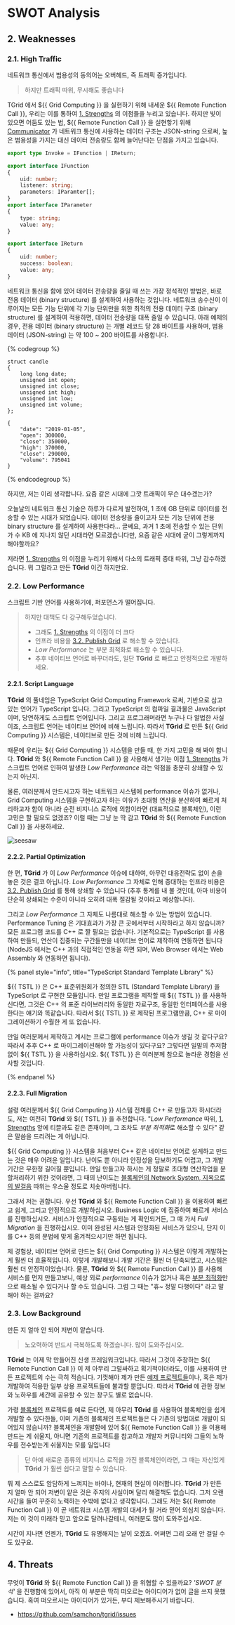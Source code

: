 # SWOT Analysis
<!-- @templates([
    ["chapter", "1"],
    ["assets", "../../assets/"],
    ["blockchain.md", "blockchain.md"],
    ["examples.md", "../tutorial/examples.md"],
    ["Grid Computing", "[Grid Computing](../tutorial/concepts.md#11-grid-computing)"],
    ["Remote Function Call", "[Remote Function Call](../tutorial/concepts.md#12-remote-function-call)"]
]) -->
<!-- @import("internal/strengths.md") -->




<!-- @templates([
    ["TSTL", "[TSTL](https://github.com/samchon/tstl)"]
]) -->
## 2. Weaknesses
### 2.1. High Traffic
네트워크 통신에서 범용성의 동의어는 오버헤드, 즉 트래픽 증가입니다.

> 하지만 트래픽 따위, 무시해도 좋습니다

TGrid 에서 ${{ Grid Computing }} 을 실현하기 위해 내세운 ${{ Remote Function Call }}, 우리는 이를 통하여 [1. Strengths](#1-strengths) 의 이점들을 누리고 있습니다. 하지만 빛이 있으면 어둠도 있는 법, ${{ Remote Function Call }} 을 실현핳기 위해 [Communicator](../tutorial/concepts.md#21-communicator) 가 네트워크 통신에 사용하는 데이터 구조는 JSON-string 으로써, 높은 범용성을 가지는 대신 데이터 전송량도 함께 늘어난다는 단점을 가지고 있습니다.

```typescript
export type Invoke = IFunction | IReturn;

export interface IFunction
{
    uid: number;
    listener: string;
    parameters: IParamter[];
}
export interface IParameter
{
    type: string;
    value: any;
}

export interface IReturn
{
    uid: number;
    success: boolean;
    value: any;
}
```

네트워크 통신을 함에 있어 데이터 전송량을 줄일 때 쓰는 가장 정석적인 방법은, 바로 전용 데이터 (binary structure) 를 설계하여 사용하는 것입니다. 네트워크 송수신이 이루어지는 모든 기능 단위에 각 기능 단위만을 위한 최적의 전용 데이터 구조 (binary structure) 를 설계하여 적용하면, 데이터 전송량을 대폭 줄일 수 있습니다. 아래 예제의 경우, 전용 데이터 (binary structure) 는 개별 레코드 당 28 바이트를 사용하며, 범용 데이터 (JSON-string) 는 약 100 ~ 200 바이트를 사용합니다.

{% codegroup %}
```c::Binary-structure
struct candle
{
    long long date;
    unsigned int open;
    unsigned int close;
    unsigned int high;
    unsigned int low;
    unsigned int volume;
};
```
```json::JSON-string
{
    "date": "2019-01-05",
    "open": 300000,
    "close": 350000,
    "high": 370000,
    "close": 290000,
    "volume": 795041
}
```
{% endcodegroup %}

하지만, 저는 이리 생각합니다. 요즘 같은 시대에 그깟 트래픽이 무슨 대수겠는가?

오늘날의 네트워크 통신 기술은 하루가 다르게 발전하여, 1 초에 GB 단위로 데이터를 전송할 수 있는 시대가 되었습니다. 데이터 전송량을 줄이고자 모든 기능 단위에 전용 binary structure 를 설계하여 사용한다라... 글쎄요, 과거 1 초에 전송할 수 있는 단위가 수 KB 에 지나지 않던 시대라면 모르겠습니다만, 요즘 같은 시대에 굳이 그렇게까지 해야할까요?

저라면 [1. Strengths](#1-strengths) 의 이점을 누리기 위해서 다소의 트래픽 증대 따위, 그냥 감수하겠습니다. 뭐 그럴라고 만든 **TGrid** 이긴 하지만요.

### 2.2. Low Performance
스크립트 기반 언어를 사용하기에, 퍼포먼스가 떨어집니다.

> 하지만 대책도 다 강구해두었습니다.
> 
>  - 그래도 [1. Strengths](#1-strengths) 의 이점이 더 크다
>  - 인프라 비용을 [3.2. Publish Grid](#32-publish-grid) 로 해소할 수 있습니다.
>  - *Low Performance* 는 부분 최적화로 해소할 수 있습니다.
>  - 추후 네이티브 언어로 바꾸더라도, 일단 **TGrid** 로 빠르고 안정적으로 개발하세요.

#### 2.2.1. Script Language
**TGrid** 의 풀네임은 TypeScript Grid Computing Framework 로써, 기반으로 삼고 있는 언어가 TypeScript 입니다. 그리고 TypeScript 의 컴파일 결과물은 JavaScript 이며, 당연하게도 스크립트 언어입니다. 그리고 프로그래머라면 누구나 다 알법한 사실이죠, 스크립트 언어는 네이티브 언어에 비해 느립니다. 따라서 **TGrid** 로 만든 ${{ Grid Computing }} 시스템은, 네이티브로 만든 것에 비해 느립니다.

때문에 우리는 ${{ Grid Computing }} 시스템을 만들 때, 한 가지 고민을 해 봐야 합니다. **TGrid** 와 ${{ Remote Function Call }} 을 사용해서 생기는 이점 [1. Strengths](#1-strengths) 가 스크립트 언어로 인하여 발생한 *Low Performance* 라는 약점을 충분히 상쇄할 수 있는지 아닌지.

물론, 여러분께서 만드시고자 하는 네트워크 시스템에 performance 이슈가 없거나, Grid Computing 시스템을 구현하고자 하는 이유가 초대형 연산을 분산하여 빠르게 처리하고자 함이 아니라 순전 비지니스 로직에 의함이라면 (대표적으로 블록체인), 이런 고민은 할 필요도 없겠죠? 이럴 때는 그냥 눈 딱 감고 **TGrid** 와 ${{ Remote Function Call }} 을 사용하세요.

![seesaw](../../assets/images/appendix/seesaw.gif)

#### 2.2.2. Partial Optimization
한 편, **TGrid** 가 이 *Low Performance* 이슈에 대하여, 아무런 대응전략도 없이 손을 놓은 것은 결코 아닙니다. *Low Performance* 그 자체로 인해 증대하는 인프라 비용은 [3.2. Publish Grid](#32-public-grid) 를 통해 상쇄할 수 있습니다 (추후 통계를 내 볼 것인데, 아마 비용이 단순히 상쇄되는 수준이 아니라 오히려 대폭 절감될 것이라고 예상합니다). 

그리고 *Low Performance* 그 자체도 나름대로 해소할 수 있는 방법이 있습니다. Performance Tuning 은 기대효과가 가장 큰 곳에서부터 시작하라고 하지 않습니까? 모든 프로그램 코드를 C++ 로 짤 필요는 없습니다. 기본적으로는 TypeScript 를 사용하여 만들되, 연산이 집중되는 구간들만을 네이티브 언어로 제작하여 연동하면 됩니다 (NodeJS 에서는 C++ 과의 직접적인 연동을 하면 되며, Web Browser 에서는 Web Assembly 와 연동하면 됩니다).

{% panel style="info", title="TypeScript Standard Template Library" %}

${{ TSTL }} 은 C++ 표준위원회가 정의한 STL (Standard Template Library) 을 TypeScript 로 구현한 모듈입니다. 만일 프로그램을 제작할 때 ${{ TSTL }} 를 사용하신다면, 그것은 C++ 의 표준 라이브러리와 동일한 자료구조, 동일한 인터페이스를 사용한다는 얘기와 똑같습니다. 따라서 ${{ TSTL }} 로 제작된 프로그램만큼, C++ 로 마이그레이션하기 수월한 게 또 없습니다.

만일 여러분께서 제작하고 계시는 프로그램에 performance 이슈가 생길 것 같다구요? 따라서 추후 C++ 로 마이그레이션해야 할 가능성이 있다구요? 그렇다면 일말의 주저함 없이 ${{ TSTL }} 을 사용하십시오. ${{ TSTL }} 은 여러분께 참으로 놀라운 경험을 선사할 것입니다.

{% endpanel %}

#### 2.2.3. Full Migration
설령 여러분께서 ${{ Grid Computing }} 시스템 전체를 C++ 로 만들고자 하시더라도, 저는 여전히 **TGrid** 와 ${{ TSTL }} 을 추천합니다. "*Low Performance* 따위, [1. Strengths](#1-strengths) 앞에 티끌과도 같은 존재이며, 그 조차도 *부분 최적화*로 해소할 수 있다" 같은 말씀을 드리려는 게 아닙니다.

${{ Grid Computing }} 시스템을 처음부터 C++ 같은 네이티브 언어로 설계하고 만드는 것은 매우 어려운 일입니다. 난이도 뿐 아니라 안정성을 담보하기도 어렵고, 그 개발 기간은 무한정 길어질 뿐입니다. 만일 만들고자 하시는 게 정말로 초대형 연산작업을 분할처리하기 위한 것이라면, 그 때의 난이도는 [블록체인의 Network System, 지옥으로의 발걸음](blockchain.md#steps-to-hell) 따위는 우스울 정도로 치솟아버립니다.

그래서 저는 권합니다. 우선 **TGrid** 와 ${{ Remote Function Call }} 을 이용하여 빠르고 쉽게, 그리고 안정적으로 개발하십시오. Business Logic 에 집중하여 빠르게 서비스를 진행하십시오. 서비스가 안정적으로 구동되는 게 확인되거든, 그 때 가서 *Full Migration* 을 진행하십시오. 이미 완성된 시스템과 안정화된 서비스가 있으니, 단지 이를 C++ 등의 문법에 맞게 옮겨적으시기만 하면 됩니다. 

제 경험상, 네이티브 언어로 만드는 ${{ Grid Computing }} 시스템은 이렇게 개발하는게 훨씬 더 효율적입니다. 이렇게 개발해보니 개발 기간은 훨씬 더 단축되었고, 시스템은 훨씬 더 안정적이었습니다. 물론, **TGrid** 와 ${{ Remote Function Call }} 를 사용해 서비스를 먼저 만들고보니, 예상 외로 *performance* 이슈가 없거나 혹은 [부분 최적화](#222-partial-optimization)만으로 해소될 수 있다거나 할 수도 있습니다. 그럼 그 때는 "휴~ 정말 다행이다" 라고 말해야 하는 걸까요?

### 2.3. Low Background
만든 지 얼마 안 되어 저변이 얕습니다.

> 노오력하여 반드시 극복하도록 하겠습니다. 많이 도와주십시오.

**TGrid** 는 이제 막 만들어진 신생 프레임워크입니다. 따라서 그것이 주창하는 ${{ Remote Function Call }} 이 제 아무리 그럴싸하고 획기적이더라도, 이를 사용하여 만든 프로젝트의 수는 극히 적습니다. 기껏해야 제가 만든 [예제 프로젝트들](../tutorial/projects)이나, 혹은 제가 개발하여 적용한 일부 상용 프로젝트들에 불과할 뿐입니다. 따라서 **TGrid** 에 관한 정보와 노하우를 세간에 공유할 수 있는 창구도 별로 없습니다.

가령 [블록체인](blockchain.md) 프로젝트를 예로 든다면, 제 아무리 **TGrid** 를 사용하여 블록체인을 쉽게 개발할 수 있다한들, 이미 기존의 블록체인 프로젝트들은 다 기존의 방법대로 개발이 되어있지 않습니까? 블록체인을 개발함에 있어 ${{ Remote Function Call }} 을 이용해 만드는 게 쉬울지, 아니면 기존의 프로젝트를 참고하고 개발자 커뮤니티와 그들의 노하우를 전수받는게 쉬울지는 모를 일입니다

> 단 아예 새로운 종류의 비지니스 로직을 가진 블록체인이라면, 그 때는 자신있게 **TGrid** 가 훨씬 쉽다고 말할 수 있습니다.

뭐 제 스스로도 암담하게 느껴지는 바이나, 현재의 현실이 이러합니다. **TGrid** 가 만든 지 얼마 안 되어 저변이 얕은 것은 주지의 사실이며 달리 해결책도 없습니다. 그저 오랜 시간을 들여 꾸준히 노력하는 수밖에 없다고 생각합니다. 그래도 저는 ${{ Remote Function Call }} 이 곧 네트워크 시스템 개발의 대세가 될 거라 믿어 의심치 않습니다. 저는 이 것이 미래라 믿고 앞으로 달려나갈테니, 여러분도 많이 도와주십시오. 

시간이 지나면 언젠가, **TGrid** 도 유명해지는 날이 오겠죠. 어쩌면 그리 오래 안 걸릴 수도 있구요.




<!-- @templates([
    ["market.md", "../tutorial/projects/market.md"]
]) -->
<!-- @import("internal/opportunities.md") -->




## 4. Threats
무엇이 **TGrid** 와 ${{ Remote Function Call }} 을 위협할 수 있을까요? *'SWOT 분석'* 을 진행함에 있어서, 아직 이 부분은 딱히 떠오르는 아이디어가 없어 글을 쓰지 못했습니다. 혹여 떠오르시는 아이디어가 있거든, 부디 제보해주시기 바랍니다.

  - https://github.com/samchon/tgrid/issues